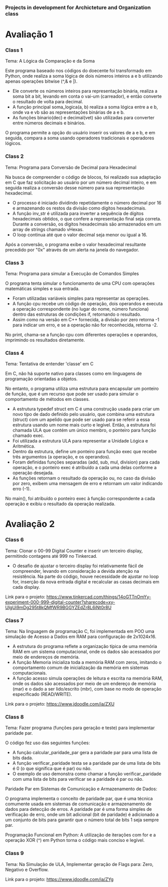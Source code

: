 ### Projects in development for Archicteture and Organization class
# Avaliação 1
### Class 1
Tema: A Lógica da Comparação e da Soma

Este programa baseado nos códigos do doecente foi transformado em Python, onde realiza a soma lógica de dois números inteiros a e b utilizando apenas 
operações bitwise (^,& e |). 
* Ele converte os números inteiros para representação binária, realiza a soma bit a bit, levando em conta o vai-um (carreador), e então converte o resultado de volta para decimal.
* A função principal soma_logica(a, b) realiza a soma lógica entre a e b, onde va e vb são as representações binárias de a e b.
* As funções binario(dec) e decimal(vet) são utilizadas para converter entre números decimais e binários.

O programa permite a opção do usuário inserir os valores de a e b, e em seguida, compara a soma usando operadores tradicionais e operadores lógicos.

### Class 2
Tema: Programa para Conversão de Decimal para Hexadecimal

Na busca de compreender o código de blocos, foi realizado sua adaptação em C que faz solicitação ao usuário por um número decimal inteiro, e em seguida realiza a conversão desse número para sua representação hexadecimal.
* O processo é iniciado dividindo repetidamente o número decimal por 16 e armazenando os restos da divisão como dígitos hexadecimais. 
* A função inv_str é utilizada para inverter a sequência de dígitos hexadecimais obtidos, o que confere a representação final seja correta. Durante a conversão, os dígitos hexadecimais são armazenados em um array de strings chamado vHexas. 
* O loop continua até que o valor decimal seja menor ou igual a 16.

Após a conversão, o programa exibe o valor hexadecimal resultante precedido por "0x" através de um alerta na janela do navegador. 

### Class 3
Tema: Programa para simular a Execução de Comandos Simples

O programa tenta simular o funcionamento de uma CPU com operações matemáticas simples e sua entrada.
* Foram utilizadas variáveis simples para representar as operações.
* A função cpu recebe um código de operação, dois operandos e executa a operação correspondente (no lugar do nome, número funciona) dentro das estruturas de condições if, retornando o resultado.
* Assim como na versão em C++ fornecida, a divisão por zero retorna -1 para indicar um erro, e se a operação não for reconhecida, retorna -2.

No print, chama-se a função cpu com diferentes operações e operandos, imprimindo os resultados diretamente.

### Class 4
Tema: Tentativa de entender 'classe' em C

Em C, não há suporte nativo para classes como em linguagens de programação orientadas a objetos.

No entanto, o programa utiliza uma estrutura para encapsular um ponteiro de função, que é um recurso que pode ser usado para simular o comportamento de métodos em classes. 
* A estrutura typedef struct em C é uma construção usada para criar um novo tipo de dado definido pelo usuário, que combina uma estrutura (struct) com um apelido que pode ser usado para se referir a 
essa estrutura usando um nome mais curto e legível. Então, a estrutura foi chamada ULA que contém um único membro, o ponteiro para função chamado exec.
* Foi utilizada a estrutura ULA para representar a Unidade Lógica e Aritmética.
* Dentro da estrutura, define um ponteiro para função exec que recebe três argumentos (a operação, e os operandos).
* Foram definidas funções separadas (add, sub, mul, division) para cada operação, e o ponteiro exec é atribuído a cada uma delas conforme a operação desejada.
* As funções retornam o resultado da operação ou, no caso da divisão por zero, exibem uma mensagem de erro e retornam um valor indicando erro (-1).

No main(), foi atribuído o ponteiro exec à função correspondente a cada operação e exibiu o resultado da operação realizada.

# Avaliação 2
### Class 6
Tema: Clonar o 00-99 Digital Counter e inserir um terceiro display, permitindo contagens até 999 no Tinkercad.

* O desafio de ajustar o terceiro display foi relativamente fácil de compreender, levando em consideração a devida atenção na resistência. Na parte do código, houve necessidade de ajustar no loop for, inserção da nova entrada digital e recalcular as casas decimais em cada display.
  
Link para o projeto: https://www.tinkercad.com/things/14oGTTnOmYy-experiment-000-999-digital-counter?sharecode=xy-UlgUi9mDg295t8kQMfWR9BGGYZEdZr8L6iNt0r8U

### Class 7
Tema: Na linguagem de programação C, foi implementada em POO uma simulação de Acesso a Dados em RAM para configuração de 2x1024x16.

* A estrutura do programa reflete a organização típica de uma memória RAM em um sistema computacional, onde os dados são acessados por meio de endereços de memória.
* A função Memoria inicializa toda a memória RAM com zeros, imitando o comportamento comum de inicialização da memória em sistemas computacionais.
* A função acesso simula operações de leitura e escrita na memória RAM, onde os dados são acessados por meio de um endereço de memória (mar) e o dado a ser lido/escrito (mbr), com base no modo de operação especificado (READ/WRITE).

Link para o projeto: https://www.jdoodle.com/ia/ZXU

### Class 8
Tema: Fazer programa (funções para geração e teste) para implementar paridade par.

O código fez uso das seguintes funções: 
* A função calcular_paridade_par gera a paridade par para uma lista de bits dada.
* A função verificar_paridade testa se a paridade par de uma lista de bits é 0 (o que significa que é par) ou não.
* O exemplo de uso demonstra como chamar a função verificar_paridade com uma lista de bits para verificar se a paridade é par ou não.

Paridade Par em Sistemas de Comunicação e Armazenamento de Dados:

O programa implementa o conceito de paridade par, que é uma técnica comumente usada em sistemas de comunicação e armazenamento de dados para detecção de erros. A paridade par é uma forma simples de verificação de erro, onde um bit adicional (bit de paridade) é adicionado a um conjunto de bits para garantir que o número total de bits 1 seja sempre par.

Programação Funcional em Python: A utilização de iterações com for e a operação XOR (^) em Python torna o código mais conciso e legível.

### Class 9
Tema: Na Simulação de ULA, Implementar geração de Flags para: Zero, Negativo e Overflow.


Link para o projeto: https://www.jdoodle.com/ia/ZYg
